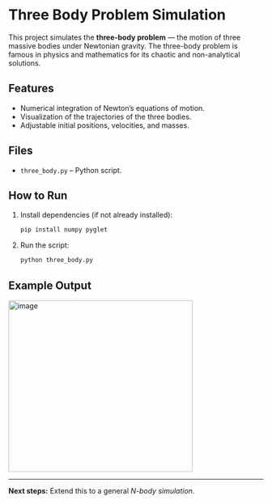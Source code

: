 # Three Body Problem Simulation

This project simulates the **three-body problem** — the motion of three massive bodies under Newtonian gravity. The three-body problem is famous in physics and mathematics for its chaotic and non-analytical solutions.

## Features

* Numerical integration of Newton’s equations of motion.
* Visualization of the trajectories of the three bodies.
* Adjustable initial positions, velocities, and masses.

## Files

* `three_body.py` – Python script.

## How to Run

1. Install dependencies (if not already installed):

   ```bash
   pip install numpy pyglet
   ```
2. Run the script:

   ```bash
   python three_body.py
   ```

## Example Output

<img width="364" height="339" alt="image" src="https://github.com/user-attachments/assets/0fdecfe8-3205-4ef6-955d-2a30e0a2a083" />

---

**Next steps:** Extend this to a general *N-body simulation*.
